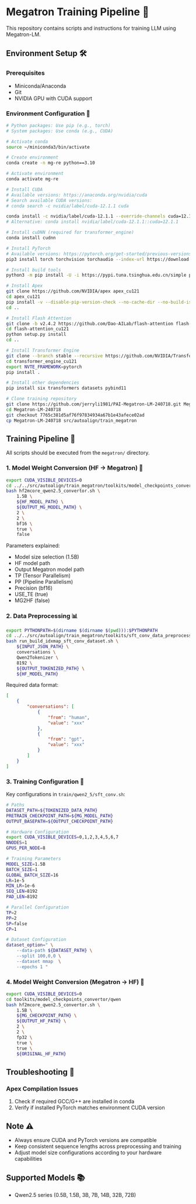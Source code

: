 # Megatron Training Pipeline 🚀

This repository contains scripts and instructions for training LLM  using Megatron-LM.

## Environment Setup 🛠️

### Prerequisites
- Miniconda/Anaconda
- Git
- NVIDIA GPU with CUDA support

### Environment Configuration 🔧
```bash
# Python packages: Use pip (e.g., torch)
# System packages: Use conda (e.g., CUDA)

# Activate conda
source ~/miniconda3/bin/activate

# Create environment
conda create -n mg-re python==3.10

# Activate environment
conda activate mg-re

# Install CUDA
# Available versions: https://anaconda.org/nvidia/cuda
# Search available CUDA versions:
# conda search -c nvidia/label/cuda-12.1.1 cuda 

conda install -c nvidia/label/cuda-12.1.1 --override-channels cuda=12.1.1
# Alternative: conda install nvidia/label/cuda-12.1.1::cuda=12.1.1

# Install cuDNN (required for transformer_engine)
conda install cudnn

# Install PyTorch
# Available versions: https://pytorch.org/get-started/previous-versions/
pip3 install torch torchvision torchaudio --index-url https://download.pytorch.org/whl/cu121

# Install build tools
python3 -m pip install -U -i https://pypi.tuna.tsinghua.edu.cn/simple pip packaging ninja psutil

# Install Apex
git clone https://github.com/NVIDIA/apex apex_cu121
cd apex_cu121
pip install -v --disable-pip-version-check --no-cache-dir --no-build-isolation --config-settings "--build-option=--cpp_ext" --config-settings "--build-option=--cuda_ext" ./
cd ..

# Install Flash Attention
git clone -b v2.4.2 https://github.com/Dao-AILab/flash-attention flash-attention_cu121_242
cd flash-attention_cu121
python setup.py install
cd ..

# Install Transformer Engine
git clone --branch stable --recursive https://github.com/NVIDIA/TransformerEngine.git transformer_engine_cu121
cd transformer_engine_cu121
export NVTE_FRAMEWORK=pytorch
pip install .

# Install other dependencies
pip install six transformers datasets pybind11

# Clone training repository
git clone https://github.com/jerryli1981/PAI-Megatron-LM-240718.git Megatron-LM-240718
cd Megatron-LM-240718
git checkout 7765c381d5af76f97834934a67b1e43afece02ad
cp Megatron-LM-240718 src/autoalign/train_megatron
```

## Training Pipeline 🔄

All scripts should be executed from the `megatron/` directory.

### 1. Model Weight Conversion (HF → Megatron) 🔄

```bash
export CUDA_VISIBLE_DEVICES=0
cd ../../src/autoalign/train_megatron/toolkits/model_checkpoints_convertor/qwen
bash hf2mcore_qwen2.5_convertor.sh \
    1.5B \
    ${HF_MODEL_PATH} \
    ${OUTPUT_MG_MODEL_PATH} \
    2 \
    2 \
    bf16 \
    true \
    false
```

Parameters explained:
- Model size selection (1.5B)
- HF model path
- Output Megatron model path
- TP (Tensor Parallelism)
- PP (Pipeline Parallelism)
- Precision (bf16)
- USE_TE (true)
- MG2HF (false)

### 2. Data Preprocessing 📊

```bash
export PYTHONPATH=$(dirname $(dirname $(pwd))):$PYTHONPATH
cd ../../src/autoalign/train_megatron/toolkits/sft_conv_data_preprocessing
bash run_build_idxmap_sft_conv_dataset.sh \
    ${INPUT_JSON_PATH} \
    conversations \
    Qwen2Tokenizer \
    8192 \
    ${OUTPUT_TOKENIZED_PATH} \
    ${HF_MODEL_PATH}
```

Required data format:
```json
[
    {
        "conversations": [
            {
                "from": "human",
                "value": "xxx"
            },
            {
                "from": "gpt",
                "value": "xxx"
            }
        ]
    }
]
```

### 3. Training Configuration 🎯

Key configurations in `train/qwen2_5/sft_conv.sh`:

```bash
# Paths
DATASET_PATH=${TOKENIZED_DATA_PATH}
PRETRAIN_CHECKPOINT_PATH=${MG_MODEL_PATH}
OUTPUT_BASEPATH=${OUTPUT_CHECKPOINT_PATH}

# Hardware Configuration
export CUDA_VISIBLE_DEVICES=0,1,2,3,4,5,6,7
NNODES=1
GPUS_PER_NODE=8

# Training Parameters
MODEL_SIZE=1.5B
BATCH_SIZE=1
GLOBAL_BATCH_SIZE=16
LR=1e-5
MIN_LR=1e-6
SEQ_LEN=8192
PAD_LEN=8192

# Parallel Configuration
TP=2
PP=2
SP=false
CP=1

# Dataset Configuration
dataset_option=" \
    --data-path ${DATASET_PATH} \
    --split 100,0,0 \
    --dataset mmap  \
    --epochs 1 "
```

### 4. Model Weight Conversion (Megatron → HF) 🔄

```bash
export CUDA_VISIBLE_DEVICES=0
cd toolkits/model_checkpoints_convertor/qwen
bash hf2mcore_qwen2.5_convertor.sh \
    1.5B \
    ${MG_CHECKPOINT_PATH} \
    ${OUTPUT_HF_PATH} \
    2 \
    2 \
    fp32 \
    true \
    true \
    ${ORIGINAL_HF_PATH}
```

## Troubleshooting 🔧

### Apex Compilation Issues
1. Check if required GCC/G++ are installed in conda
2. Verify if installed PyTorch matches environment CUDA version

## Note ⚠️
- Always ensure CUDA and PyTorch versions are compatible
- Keep consistent sequence lengths across preprocessing and training
- Adjust model size configurations according to your hardware capabilities

## Supported Models 📚
- Qwen2.5 series (0.5B, 1.5B, 3B, 7B, 14B, 32B, 72B)